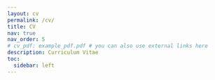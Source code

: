 ```yaml
---
layout: cv
permalink: /cv/
title: CV
nav: true
nav_order: 5
# cv_pdf: example_pdf.pdf # you can also use external links here
description: Curriculum Vitae
toc:
  sidebar: left
---
```

